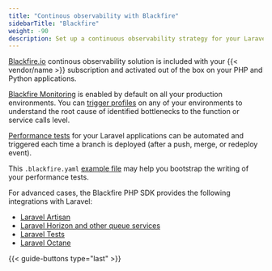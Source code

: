 ```yaml
---
title: "Continous observability with Blackfire"
sidebarTitle: "Blackfire"
weight: -90
description: Set up a continuous observability strategy for your Laravel app with Blackfire.
---
```


[Blackfire.io](../../../increase-observability/integrate-observability/blackfire.md)
continous observability solution is included with your {{< vendor/name >}}
subscription and activated out of the box on your PHP and Python applications.

[Blackfire Monitoring](https://blackfire.io/docs/monitoring-cookbooks/index) is
enabled by default on all your production environments. You can
[trigger profiles](https://blackfire.io/docs/profiling-cookbooks/index) on any of
your environments to understand the root cause of identified bottlenecks to the
function or service calls level.

[Performance tests](https://blackfire.io/docs/testing-cookbooks/index) for your
Laravel applications can be automated and triggered each time a branch is
deployed (after a push, merge, or redeploy event).

This `.blackfire.yaml` [example file](https://github.com/platformsh-templates/laravel/blob/master/.blackfire.yaml)
may help you bootstrap the writing of your performance tests.

For advanced cases, the Blackfire PHP SDK provides the following integrations with Laravel:
- [Laravel Artisan](https://blackfire.io/docs/php/integrations/laravel/artisan)
- [Laravel Horizon and other queue services](https://blackfire.io/docs/php/integrations/laravel/horizon)
- [Laravel Tests](https://blackfire.io/docs/php/integrations/laravel/tests)
- [Laravel Octane](https://blackfire.io/docs/php/integrations/laravel/octane)

{{< guide-buttons type="last" >}}
